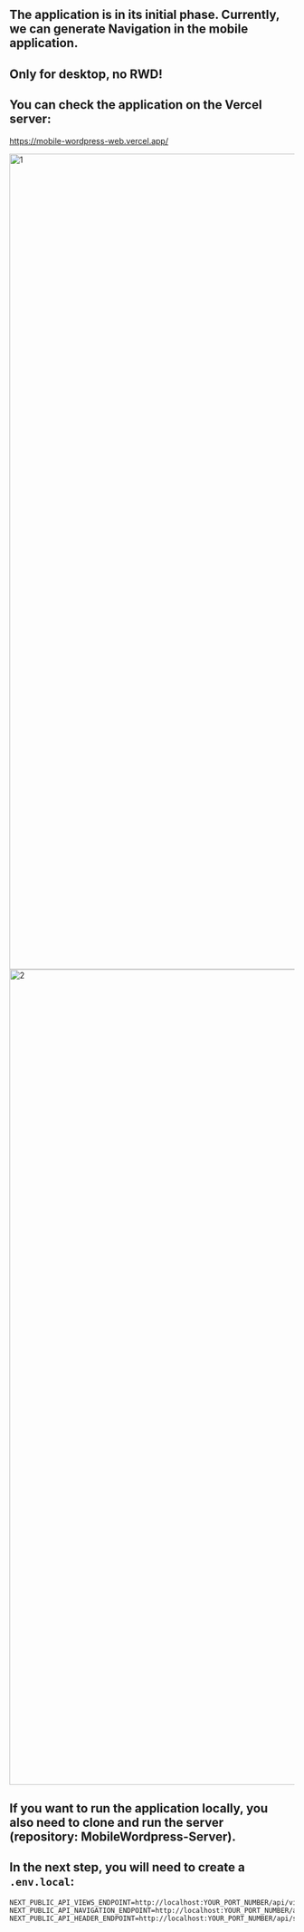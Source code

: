 ## The application is in its initial phase. Currently, we can generate Navigation in the mobile application.

## Only for desktop, no RWD!

## You can check the application on the Vercel server:

https://mobile-wordpress-web.vercel.app/


<img width="1440" alt="1" src="https://github.com/user-attachments/assets/3632ab98-f214-4b0b-8a26-2163e0930a15">
<img width="1440" alt="2" src="https://github.com/user-attachments/assets/d2d9ea0a-c1c4-42ed-bbd2-a6db03ecd102">

## If you want to run the application locally, you also need to clone and run the server (repository: MobileWordpress-Server).

## In the next step, you will need to create a `.env.local`:

```
NEXT_PUBLIC_API_VIEWS_ENDPOINT=http://localhost:YOUR_PORT_NUMBER/api/views
NEXT_PUBLIC_API_NAVIGATION_ENDPOINT=http://localhost:YOUR_PORT_NUMBER/api/settings/navigation
NEXT_PUBLIC_API_HEADER_ENDPOINT=http://localhost:YOUR_PORT_NUMBER/api/settings/header
```

